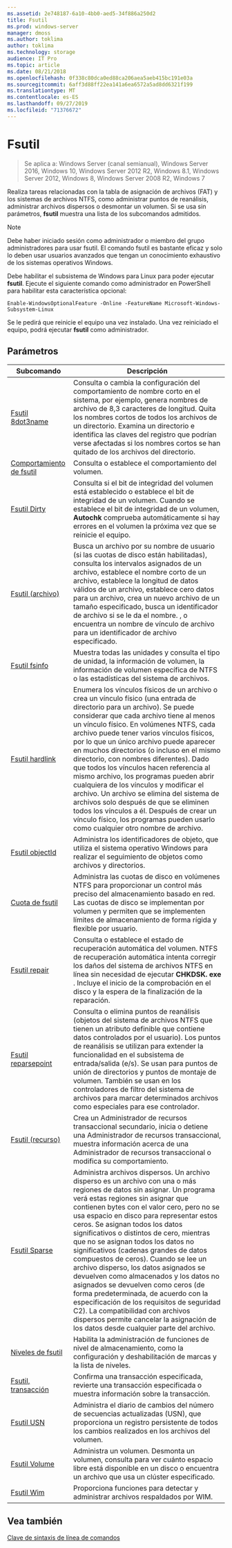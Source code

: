 ```yaml
---
ms.assetid: 2e748187-6a10-4bb0-aed5-34f886a250d2
title: Fsutil
ms.prod: windows-server
manager: dmoss
ms.author: toklima
author: toklima
ms.technology: storage
audience: IT Pro
ms.topic: article
ms.date: 08/21/2018
ms.openlocfilehash: 0f338c80dca0ed88ca206aea5aeb415bc191e03a
ms.sourcegitcommit: 6aff3d88ff22ea141a6ea6572a5ad8dd6321f199
ms.translationtype: MT
ms.contentlocale: es-ES
ms.lasthandoff: 09/27/2019
ms.locfileid: "71376672"
---
```

# <a name="fsutil"></a>Fsutil

>Se aplica a: Windows Server (canal semianual), Windows Server 2016, Windows 10, Windows Server 2012 R2, Windows 8.1, Windows Server 2012, Windows 8, Windows Server 2008 R2, Windows 7

Realiza tareas relacionadas con la tabla de asignación de archivos (FAT) y los sistemas de archivos NTFS, como administrar puntos de reanálisis, administrar archivos dispersos o desmontar un volumen. Si se usa sin parámetros, **fsutil** muestra una lista de los subcomandos admitidos. 

> [!Note] 
> Debe haber iniciado sesión como administrador o miembro del grupo administradores para usar fsutil. El comando fsutil es bastante eficaz y solo lo deben usar usuarios avanzados que tengan un conocimiento exhaustivo de los sistemas operativos Windows.
>
>Debe habilitar el subsistema de Windows para Linux para poder ejecutar **fsutil**. Ejecute el siguiente comando como administrador en PowerShell para habilitar esta característica opcional:
>
>```
> Enable-WindowsOptionalFeature -Online -FeatureName Microsoft-Windows-Subsystem-Linux
>```
> Se le pedirá que reinicie el equipo una vez instalado. Una vez reiniciado el equipo, podrá ejecutar **fsutil** como administrador.

## <a name="parameters"></a>Parámetros

|Subcomando |Descripción|
|---|---|
|[Fsutil 8dot3name](fsutil-8dot3name.md) | Consulta o cambia la configuración del comportamiento de nombre corto en el sistema, por ejemplo, genera nombres de archivo de 8,3 caracteres de longitud. Quita los nombres cortos de todos los archivos de un directorio. Examina un directorio e identifica las claves del registro que podrían verse afectadas si los nombres cortos se han quitado de los archivos del directorio.|
|[Comportamiento de fsutil](fsutil-behavior.md) |Consulta o establece el comportamiento del volumen.|
|[Fsutil Dirty](fsutil-dirty.md)| Consulta si el bit de integridad del volumen está establecido o establece el bit de integridad de un volumen. Cuando se establece el bit de integridad de un volumen, **Autochk** comprueba automáticamente si hay errores en el volumen la próxima vez que se reinicie el equipo.|
|[Fsutil (archivo)](fsutil-file.md)|Busca un archivo por su nombre de usuario (si las cuotas de disco están habilitadas), consulta los intervalos asignados de un archivo, establece el nombre corto de un archivo, establece la longitud de datos válidos de un archivo, establece cero datos para un archivo, crea un nuevo archivo de un tamaño especificado, busca un identificador de archivo si se le da el nombre. , o encuentra un nombre de vínculo de archivo para un identificador de archivo especificado.|
|[Fsutil fsinfo](fsutil-fsinfo.md)|Muestra todas las unidades y consulta el tipo de unidad, la información de volumen, la información de volumen específica de NTFS o las estadísticas del sistema de archivos.|
|[Fsutil hardlink](fsutil-hardlink.md)|Enumera los vínculos físicos de un archivo o crea un vínculo físico (una entrada de directorio para un archivo). Se puede considerar que cada archivo tiene al menos un vínculo físico. En volúmenes NTFS, cada archivo puede tener varios vínculos físicos, por lo que un único archivo puede aparecer en muchos directorios (o incluso en el mismo directorio, con nombres diferentes). Dado que todos los vínculos hacen referencia al mismo archivo, los programas pueden abrir cualquiera de los vínculos y modificar el archivo. Un archivo se elimina del sistema de archivos solo después de que se eliminen todos los vínculos a él. Después de crear un vínculo físico, los programas pueden usarlo como cualquier otro nombre de archivo.|
|[Fsutil objectId](fsutil-objectid.md)|Administra los identificadores de objeto, que utiliza el sistema operativo Windows para realizar el seguimiento de objetos como archivos y directorios.|
|[Cuota de fsutil](fsutil-quota.md)|Administra las cuotas de disco en volúmenes NTFS para proporcionar un control más preciso del almacenamiento basado en red. Las cuotas de disco se implementan por volumen y permiten que se implementen límites de almacenamiento de forma rígida y flexible por usuario.|
|[Fsutil repair](fsutil-repair.md)|Consulta o establece el estado de recuperación automática del volumen. NTFS de recuperación automática intenta corregir los daños del sistema de archivos NTFS en línea sin necesidad de ejecutar **CHKDSK. exe** . Incluye el inicio de la comprobación en el disco y la espera de la finalización de la reparación.|
|[Fsutil reparsepoint](fsutil-reparsepoint.md)|Consulta o elimina puntos de reanálisis (objetos del sistema de archivos NTFS que tienen un atributo definible que contiene datos controlados por el usuario). Los puntos de reanálisis se utilizan para extender la funcionalidad en el subsistema de entrada/salida (e/s). Se usan para puntos de unión de directorios y puntos de montaje de volumen. También se usan en los controladores de filtro del sistema de archivos para marcar determinados archivos como especiales para ese controlador.|
|[Fsutil (recurso)](fsutil-resource.md)|Crea un Administrador de recursos transaccional secundario, inicia o detiene una Administrador de recursos transaccional, muestra información acerca de una Administrador de recursos transaccional o modifica su comportamiento.|
|[Fsutil Sparse](fsutil-sparse.md)|Administra archivos dispersos. Un archivo disperso es un archivo con una o más regiones de datos sin asignar. Un programa verá estas regiones sin asignar que contienen bytes con el valor cero, pero no se usa espacio en disco para representar estos ceros. Se asignan todos los datos significativos o distintos de cero, mientras que no se asignan todos los datos no significativos (cadenas grandes de datos compuestos de ceros). Cuando se lee un archivo disperso, los datos asignados se devuelven como almacenados y los datos no asignados se devuelven como ceros (de forma predeterminada, de acuerdo con la especificación de los requisitos de seguridad C2). La compatibilidad con archivos dispersos permite cancelar la asignación de los datos desde cualquier parte del archivo.|
|[Niveles de fsutil](fsutil-tiering.md)|Habilita la administración de funciones de nivel de almacenamiento, como la configuración y deshabilitación de marcas y la lista de niveles.|
|[Fsutil, transacción](fsutil-transaction.md)|Confirma una transacción especificada, revierte una transacción especificada o muestra información sobre la transacción.|
|[Fsutil USN](fsutil-usn.md)|Administra el diario de cambios del número de secuencias actualizadas (USN), que proporciona un registro persistente de todos los cambios realizados en los archivos del volumen.|
|[Fsutil Volume](fsutil-volume.md)|Administra un volumen. Desmonta un volumen, consulta para ver cuánto espacio libre está disponible en un disco o encuentra un archivo que usa un clúster especificado.|
|[Fsutil Wim](fsutil-wim.md)|Proporciona funciones para detectar y administrar archivos respaldados por WIM.|

## <a name="see-also"></a>Vea también
[Clave de sintaxis de línea de comandos](Command-Line-Syntax-Key.md)
